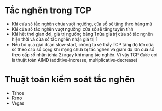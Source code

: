 # Tắc nghẽn trong TCP 
- Khi cửa sổ tắc nghẽn chưa vượt ngưỡng, cửa sổ sẽ tăng theo hàng mũ 
- Khi cửa sổ tắc nghẽn vượt ngưỡng, cửa sổ sẽ tăng tuyến tính
- Khi hết thời gian đợi, giá trị ngưỡng bằng 1 nửa giá trị cửa sổ tắc nghẽn hiện thời và cửa sổ tắc nghẽn nhận giá trị 1
- Nếu bỏ qua giai đoạn slow-start, chúng ta sẽ thấy TCP tăng độ lớn cửa sổ theo cấp số cộng khi mạng chưa bị tắc nghẽn và giảm độ lớn cửa sổ theo cấp số nhân (chia 2) ngay khi mạng tắc nghẽn. Vì vậy TCP được coi là thuật toán AIMD (additive-increase, multiplicative-decrease) 

# Thuật toán kiểm soát tắc nghẽn
- Tahoe
- Reno
- Vegas